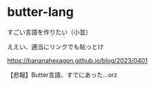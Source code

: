 # butter-lang
すごい言語を作りたい（小並）

ええい、適当にリンクでも貼っとけ

https://bananahexagon.github.io/blog/2023/0401







【悲報】Butter言語、すでにあった...orz
